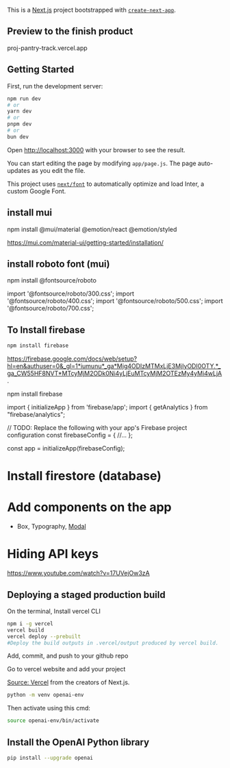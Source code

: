This is a [Next.js](https://nextjs.org/) project bootstrapped with [`create-next-app`](https://github.com/vercel/next.js/tree/canary/packages/create-next-app).

## Preview to the finish product
proj-pantry-track.vercel.app

## Getting Started

First, run the development server:

```bash
npm run dev
# or
yarn dev
# or
pnpm dev
# or
bun dev
```

Open [http://localhost:3000](http://localhost:3000) with your browser to see the result.

You can start editing the page by modifying `app/page.js`. The page auto-updates as you edit the file.

This project uses [`next/font`](https://nextjs.org/docs/basic-features/font-optimization) to automatically optimize and load Inter, a custom Google Font.

## install  mui
npm install @mui/material @emotion/react @emotion/styled

https://mui.com/material-ui/getting-started/installation/

## install roboto font (mui)
npm install @fontsource/roboto

import '@fontsource/roboto/300.css';
import '@fontsource/roboto/400.css';
import '@fontsource/roboto/500.css';
import '@fontsource/roboto/700.css';


## To Install firebase
```bash
npm install firebase
```

https://firebase.google.com/docs/web/setup?hl=en&authuser=0&_gl=1*iumunu*_ga*Mjg4ODIzMTMxLjE3MjIyODI0OTY.*_ga_CW55HF8NVT*MTcyMjM2ODk0Ni4yLjEuMTcyMjM2OTEzMy4yMi4wLjA.


npm install firebase

import { initializeApp } from 'firebase/app';
import { getAnalytics } from "firebase/analytics";

// TODO: Replace the following with your app's Firebase project configuration
const firebaseConfig = {
  //...
};

const app = initializeApp(firebaseConfig);

# Install firestore (database)



# Add components on the app
* Box, Typography, 
[Modal](https://mui.com/material-ui/react-modal/)

# Hiding API keys
https://www.youtube.com/watch?v=17UVejOw3zA


## Deploying a staged production build

On the terminal, Install vercel CLI
```bash
npm i -g vercel
vercel build
vercel deploy --prebuilt
#Deploy the build outputs in .vercel/output produced by vercel build.
```

Add, commit, and push to your github repo

Go to vercel website and add your project


[Source: Vercel](https://vercel.com/new?utm_medium=default-template&filter=next.js&utm_source=create-next-app&utm_campaign=create-next-app-readme) from the creators of Next.js.


```bash
python -m venv openai-env
```

Then activate using this cmd:
```bash
source openai-env/bin/activate
```

## Install the OpenAI Python library
```bash
pip install --upgrade openai